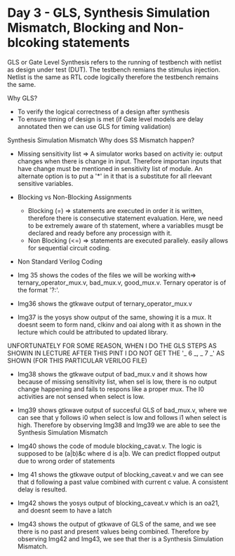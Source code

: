 # Day 3 - GLS, Synthesis Simulation Mismatch, Blocking and Non-blcoking statements

GLS or Gate Level Synthesis refers to the running of testbench with netlist as design under test (DUT). The testbench remians the stimulus injection. 
Netlist is the same as RTL code logically therefore the testbench remains the same.

Why GLS? 
* To verify the logical correctness of a design after synthesis
* To ensure timing of design is met (if Gate level models are delay annotated then we can use GLS for timing validation)

Synthesis Simulation Mismatch
Why does SS Mismatch happen?
* Missing sensitivity list => A simulator works based on activity ie: output changes when there is change in input. Therefore importan inputs that have change must be mentioned in sensitivity list of module. An alternate option is to put a '*' in it that is a substitute for all rleevant sensitive variables.
* Blocking vs Non-Blocking Assignments
  * Blocking (=) => statements are executed in order it is written, therefore there is consecutive statement evaluation. Here, we need to be extremely aware of th statement, where a variablles musgt be declared and ready before any processign with it.
  * Non Blocking (<=) => statements are executed parallely. easily allows for sequential circuit coding.
* Non Standard Verilog Coding

* Img 35 shows the codes of the files we will be working with=> ternary_operator_mux.v, bad_mux.v, good_mux.v. Ternary operator is of the format '<cond>?<T>:<F>'.
* Img36 shows the gtkwave output of ternary_operator_mux.v
* Img37 is the yosys show output of the same, showing it is a mux. It doesnt seem to form nand, clkinv and oai along with it as shown in the lecture which could be attributed to updated library.

UNFORTUNATELY FOR SOME REASON, WHEN I DO THE GLS STEPS AS SHOWIN IN LECTURE AFTER THIS PINT I DO NOT GET THE '_ 6 _, _ 7 _' AS SHOWN (FOR THIS PARTICULAR VERILOG FILE)

* Img38 shows the gtkwave output of bad_mux.v and it shows how because of missing sensitivity list, when sel is low, there is no output change happening and fails to respons like a proper mux. The I0 activities are not sensed when select is low.

* Img39 shows gtkwave output of succesful GLS of bad_mux.v, where we can see that y follows i0 when select is low and follows i1 when select is high. Therefore by observing Img38 and Img39 we are able to see the Synthesis Simulation Mismatch

* Img40 shows the code of module blocking_cavat.v. The logic is supposed to be (a|b)&c where d is a|b. We can predict flopped output due to wrong order of statements
* Img 41 shows the gtkwave output of blocking_caveat.v and we can see that d following a past value combined with current c value. A consistent delay is resulted.
* Img42 shows the yosys output of blocking_caveat.v which is an oa21, and doesnt seem to have a latch
* Img43 shows the output of gtkwave of GLS of the same, and we see there is no past and present values being combined. Therefore by observing Img42 and Img43, we see that ther is a Synthesis Simulation Mismatch.

